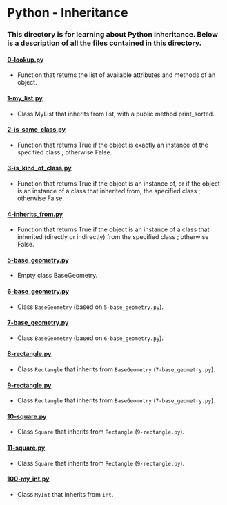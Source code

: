 # Python - Inheritance
### This directory is for learning about Python inheritance. Below is a description of all the files contained in this directory. 

#### [0-lookup.py](./0-lookup.py)
* Function that returns the list of available attributes and methods of an object.

#### [1-my_list.py](./1-my_list.py)
* Class MyList that inherits from list, with a public method print_sorted.

#### [2-is_same_class.py](./2-is_same_class.py)
* Function that returns True if the object is exactly an instance of the specified class ; otherwise False.

#### [3-is_kind_of_class.py](./3-is_kind_of_class.py)
* Function that returns True if the object is an instance of, or if the object is an instance of a class that inherited from, the specified class ; otherwise False.

#### [4-inherits_from.py](./4-inherits_from.py)
* Function that returns True if the object is an instance of a class that inherited (directly or indirectly) from the specified class ; otherwise False.

#### [5-base_geometry.py](./5-base_geometry.py)
* Empty class BaseGeometry.

#### [6-base_geometry.py](./6-base_geometry.py)
* Class `BaseGeometry` (based on `5-base_geometry.py`).

#### [7-base_geometry.py](./7-base_geometry.py)
* Class `BaseGeometry` (based on `6-base_geometry.py`).

#### [8-rectangle.py](./8-rectangle.py)
* Class `Rectangle` that inherits from `BaseGeometry` (`7-base_geometry.py`).

#### [9-rectangle.py](./9-rectangle.py)
* Class `Rectangle` that inherits from `BaseGeometry` (`7-base_geometry.py`).

#### [10-square.py](./10-square.py)
* Class `Square` that inherits from `Rectangle` (`9-rectangle.py`).

#### [11-square.py](./11-square.py)
* Class `Square` that inherits from `Rectangle` (`9-rectangle.py`).

#### [100-my_int.py](./100-my_int.py)
* Class `MyInt` that inherits from `int`.
